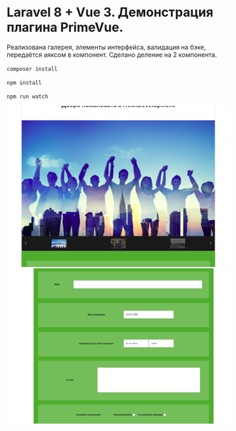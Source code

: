 <h1>
Laravel 8 + Vue 3.
Демонстрация плагина PrimeVue.
</h1>
<p>
Реализована галерея, элементы интерфейса, валидация на бэке, передаётся аяксом в компонент.
Сделано деление на 2 компонента.
</p>
<p><code>composer install</code></p>
<p><code>npm install</code></p>
<p><code>npm run watch</code></p>
<img src="img.png">
<img src="img_1.png">
